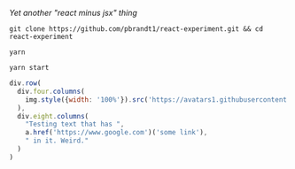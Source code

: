 _Yet another "react minus jsx" thing_

`git clone https://github.com/pbrandt1/react-experiment.git && cd react-experiment`

`yarn`

`yarn start`


```javascript
div.row(
  div.four.columns(
    img.style({width: '100%'}).src('https://avatars1.githubusercontent.com/u/3056518?v=3&s=460')
  ),
  div.eight.columns(
    "Testing text that has ",
    a.href('https://www.google.com')('some link'),
    " in it. Weird."
  )
)
```

